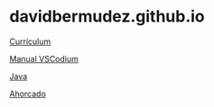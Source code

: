 # davidbermudez.github.io

[Currículum](https://davidbermudez.github.io/markdown-cv-master/)

[Manual VSCodium](https://davidbermudez.github.io/VSCodium/)

[Java](https://davidbermudez.github.io/Java/)

[Ahorcado](https://davidbermudez.github.io/ahorcado/ahorcado.html)
